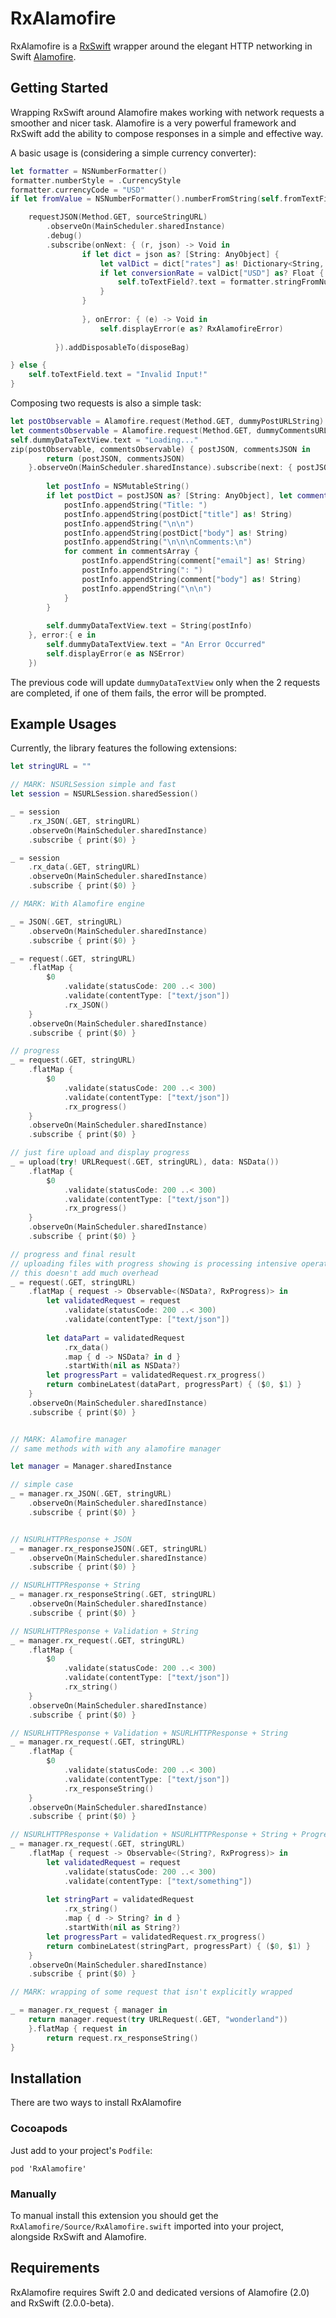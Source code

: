 RxAlamofire
===

RxAlamofire is a [RxSwift](https://github.com/ReactiveX/RxSwift) wrapper around the elegant HTTP networking in Swift [Alamofire](https://github.com/Alamofire/Alamofire).

## Getting Started

Wrapping RxSwift around Alamofire makes working with network requests a smoother and nicer task. Alamofire is a very powerful framework and RxSwift add the ability to compose responses in a simple and effective way.

A basic usage is (considering a simple currency converter):

```swift
let formatter = NSNumberFormatter()
formatter.numberStyle = .CurrencyStyle
formatter.currencyCode = "USD"
if let fromValue = NSNumberFormatter().numberFromString(self.fromTextField.text!) {

    requestJSON(Method.GET, sourceStringURL)
        .observeOn(MainScheduler.sharedInstance)
        .debug()
        .subscribe(onNext: { (r, json) -> Void in
                if let dict = json as? [String: AnyObject] {
                    let valDict = dict["rates"] as! Dictionary<String, AnyObject>
                    if let conversionRate = valDict["USD"] as? Float {
                        self.toTextField?.text = formatter.stringFromNumber(conversionRate * fromValue.floatValue)!
                    }
                }
                
                }, onError: { (e) -> Void in
                    self.displayError(e as? RxAlamofireError)
                    
          }).addDisposableTo(disposeBag)

} else {
    self.toTextField.text = "Invalid Input!"
}
```

Composing two requests is also a simple task:

```swift
let postObservable = Alamofire.request(Method.GET, dummyPostURLString).rx_responseJSON()
let commentsObservable = Alamofire.request(Method.GET, dummyCommentsURLString).rx_responseJSON()
self.dummyDataTextView.text = "Loading..."
zip(postObservable, commentsObservable) { postJSON, commentsJSON in
        return (postJSON, commentsJSON)
    }.observeOn(MainScheduler.sharedInstance).subscribe(next: { postJSON, commentsJSON in
        
        let postInfo = NSMutableString()
        if let postDict = postJSON as? [String: AnyObject], let commentsArray = commentsJSON as? Array<[String: AnyObject]> {
            postInfo.appendString("Title: ")
            postInfo.appendString(postDict["title"] as! String)
            postInfo.appendString("\n\n")
            postInfo.appendString(postDict["body"] as! String)
            postInfo.appendString("\n\n\nComments:\n")
            for comment in commentsArray {
                postInfo.appendString(comment["email"] as! String)
                postInfo.appendString(": ")
                postInfo.appendString(comment["body"] as! String)
                postInfo.appendString("\n\n")
            }
        }
        
        self.dummyDataTextView.text = String(postInfo)
    }, error:{ e in
        self.dummyDataTextView.text = "An Error Occurred"
        self.displayError(e as NSError)
    })

```

The previous code will update `dummyDataTextView` only when the 2 requests are completed, if one of them fails, the error will be prompted.

## Example Usages

Currently, the library features the following extensions:

```swift 
let stringURL = ""

// MARK: NSURLSession simple and fast
let session = NSURLSession.sharedSession()

_ = session
    .rx_JSON(.GET, stringURL)
    .observeOn(MainScheduler.sharedInstance)
    .subscribe { print($0) }

_ = session
    .rx_data(.GET, stringURL)
    .observeOn(MainScheduler.sharedInstance)
    .subscribe { print($0) }

// MARK: With Alamofire engine

_ = JSON(.GET, stringURL)
    .observeOn(MainScheduler.sharedInstance)
    .subscribe { print($0) }

_ = request(.GET, stringURL)
    .flatMap {
        $0
            .validate(statusCode: 200 ..< 300)
            .validate(contentType: ["text/json"])
            .rx_JSON()
    }
    .observeOn(MainScheduler.sharedInstance)
    .subscribe { print($0) }

// progress
_ = request(.GET, stringURL)
    .flatMap {
        $0
            .validate(statusCode: 200 ..< 300)
            .validate(contentType: ["text/json"])
            .rx_progress()
    }
    .observeOn(MainScheduler.sharedInstance)
    .subscribe { print($0) }

// just fire upload and display progress
_ = upload(try! URLRequest(.GET, stringURL), data: NSData())
    .flatMap {
        $0
            .validate(statusCode: 200 ..< 300)
            .validate(contentType: ["text/json"])
            .rx_progress()
    }
    .observeOn(MainScheduler.sharedInstance)
    .subscribe { print($0) }

// progress and final result
// uploading files with progress showing is processing intensive operation anyway, so
// this doesn't add much overhead
_ = request(.GET, stringURL)
    .flatMap { request -> Observable<(NSData?, RxProgress)> in
        let validatedRequest = request
            .validate(statusCode: 200 ..< 300)
            .validate(contentType: ["text/json"])
        
        let dataPart = validatedRequest
            .rx_data()
            .map { d -> NSData? in d }
            .startWith(nil as NSData?)
        let progressPart = validatedRequest.rx_progress()
        return combineLatest(dataPart, progressPart) { ($0, $1) }
    }
    .observeOn(MainScheduler.sharedInstance)
    .subscribe { print($0) }


// MARK: Alamofire manager
// same methods with with any alamofire manager

let manager = Manager.sharedInstance

// simple case
_ = manager.rx_JSON(.GET, stringURL)
    .observeOn(MainScheduler.sharedInstance)
    .subscribe { print($0) }


// NSURLHTTPResponse + JSON
_ = manager.rx_responseJSON(.GET, stringURL)
    .observeOn(MainScheduler.sharedInstance)
    .subscribe { print($0) }

// NSURLHTTPResponse + String
_ = manager.rx_responseString(.GET, stringURL)
    .observeOn(MainScheduler.sharedInstance)
    .subscribe { print($0) }

// NSURLHTTPResponse + Validation + String
_ = manager.rx_request(.GET, stringURL)
    .flatMap {
        $0
            .validate(statusCode: 200 ..< 300)
            .validate(contentType: ["text/json"])
            .rx_string()
    }
    .observeOn(MainScheduler.sharedInstance)
    .subscribe { print($0) }

// NSURLHTTPResponse + Validation + NSURLHTTPResponse + String
_ = manager.rx_request(.GET, stringURL)
    .flatMap {
        $0
            .validate(statusCode: 200 ..< 300)
            .validate(contentType: ["text/json"])
            .rx_responseString()
    }
    .observeOn(MainScheduler.sharedInstance)
    .subscribe { print($0) }

// NSURLHTTPResponse + Validation + NSURLHTTPResponse + String + Progress
_ = manager.rx_request(.GET, stringURL)
    .flatMap { request -> Observable<(String?, RxProgress)> in
        let validatedRequest = request
            .validate(statusCode: 200 ..< 300)
            .validate(contentType: ["text/something"])
        
        let stringPart = validatedRequest
            .rx_string()
            .map { d -> String? in d }
            .startWith(nil as String?)
        let progressPart = validatedRequest.rx_progress()
        return combineLatest(stringPart, progressPart) { ($0, $1) }
    }
    .observeOn(MainScheduler.sharedInstance)
    .subscribe { print($0) }

// MARK: wrapping of some request that isn't explicitly wrapped

_ = manager.rx_request { manager in
    return manager.request(try URLRequest(.GET, "wonderland"))
    }.flatMap { request in
        return request.rx_responseString()
}
```

## Installation

There are two ways to install RxAlamofire

### Cocoapods

Just add to your project's `Podfile`:

```
pod 'RxAlamofire'
```

### Manually

To manual install this extension you should get the `RxAlamofire/Source/RxAlamofire.swift` imported into your project, alongside RxSwift and Alamofire.

## Requirements

RxAlamofire requires Swift 2.0 and dedicated versions of Alamofire (2.0) and RxSwift (2.0.0-beta).